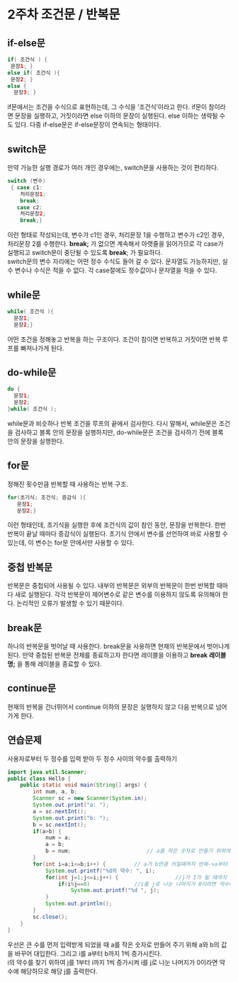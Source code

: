  # 2주차 조건문 / 반복문
 ## if-else문
 ``` Java
 if( 조건식 ) {
  문장1; }
else if( 조건식 ){
  문장2; }
else {
   문장3; }
```
 if문에서는 조건을 수식으로 표현하는데, 그 수식을 ‘조건식’이라고 한다. if문이 참이라면 문장을 실행하고, 거짓이라면 else 이하의 문장이 실행된다. else 이하는 생략될 수도 있다. 다중 if-else문은 if-else문장이 연속되는 형태이다. 
 ## switch문
 만약 가능한 실행 경로가 여러 개인 경우에는, switch문을 사용하는 것이 편리하다. 
``` Java
switch (변수)
 { case c1:
    처리문장1;
    break;
   case c2:
    처리문장2;
    break;}
```
 이런 형태로 작성되는데, 변수가 c1인 경우, 처리문장 1을 수행하고 변수가 c2인 경우, 처리문장 2를 수행한다. **break;**
 가 없으면 계속해서 아랫줄을 읽어가므로 각 case가 실행되고 switch문이 중단될 수 있도록 **break**; 가 필요하다. 
<br>switch문의 변수 자리에는 어떤 정수 수식도 들어 갈 수 있다. 문자열도 가능하지만, 실수 변수나 수식은 적을 수 없다. 각 case절에도 정수값이나 문자열을 적을 수 있다.
 ## while문
 ``` Java
 while( 조건식 ){
   문장1;
   문장2;}
   ```
 어떤 조건을 정해놓고 반복을 하는 구조이다. 조건이 참이면 반복하고 거짓이면 반복 루프를 빠져나가게 된다.
 ## do-while문
 ``` Java
 do {
   문장1;
   문장2;
}while( 조건식 );
```
 while문과 비슷하나 반복 조건을 루프의 끝에서 검사한다. 다시 말해서, while문은 조건을 검사하고 블록 안의 문장을 실행하지만, do-while문은 조건을 검사하기 전에 블록 안의 문장을 실행한다.
 ## for문
 정해진 횟수만큼 반복할 때 사용하는 반복 구조.
``` Java
for(초기식; 조건식; 증감식 ){
   문장1;
   문장2;}
```
 이런 형태인데, 초기식을 실행한 후에 조건식의 값이 참인 동안, 문장을 반복한다. 한번 반복이 끝날 때마다 증감식이 실행된다. 초기식 안에서 변수를 선언하여 바로 사용할 수 있는데, 이 변수는 for문 안에서만 사용할 수 있다.
 ## 중첩 반복문
 반복문은 중첩되어 사용될 수 있다. 내부의 반복문은 외부의 반복문이 한번 반복할 때마다 새로 실행된다. 각각 반복문이 제어변수로 같은 변수를 이용하지 않도록 유의해야 한다. 논리적인 오류가 발생할 수 있기 때문이다.
 ## break문
 하나의 반복문을 벗어날 때 사용한다. break문을 사용하면 현재의 반복문에서 벗어나게 된다. 만약 중첩된 반복문 전체를 종료하고자 한다면 레이블을 이용하고 **break 레이블명;**
 을 통해 레이블을 종료할 수 있다.
 ## continue문
 현재의 반복을 건너뛰어서 continue 이하의 문장은 실행하지 않고 다음 반복으로 넘어가게 한다. 
 
 ## 연습문제
사용자로부터 두 정수를 입력 받아 두 정수 사이의 약수를 출력하기
```java
import java.util.Scanner;
public class Hello {
	public static void main(String[] args) {
		int num, a, b;
		Scanner sc = new Scanner(System.in);
		System.out.print("a: ");
		a = sc.nextInt();
		System.out.print("b: ");
		b = sc.nextInt();
		if(a>b) {
			num = a;
			a = b;
			b = num;		                // a를 작은 숫자로 만들기 위하여 작성하였다.
		}
		for(int i=a;i<=b;i++) {		    // a가 b만큼 커질때까지 반복->a부터 b까지
			System.out.printf("%d의 약수: ", i);
			for(int j=1;j<=i;j++) {    	             //j가 I가 될 때까지 1씩 증가
				if(i%j==0)            	//i를 j로 나눈 나머지가 0이라면 약수에 해당함
					System.out.printf("%d ", j);				
			}
			System.out.println();
		}
		sc.close();
	}		
}
```
우선은 큰 수를 먼저 입력받게 되었을 때 a를 작은 숫자로 만들어 주기 위해 a와 b의 값을 바꾸어 대입한다. 그리고 i를 a부터 b까지 1씩 증가시킨다.
<br>i의 약수를 찾기 위하여 j를 1부터 i까지 1씩 증가시켜 i를 j로 나눈 나머지가 0이라면 약수에 해당하므로 해당 j를 출력한다.
